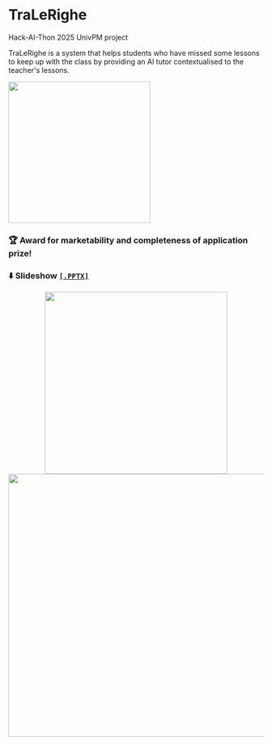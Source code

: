 # TraLeRighe

Hack-AI-Thon 2025 UnivPM project

TraLeRighe is a system that helps students who have missed some lessons to keep up with the class by providing an AI tutor contextualised to the teacher's lessons.

<img src="https://github.com/user-attachments/assets/f825a1de-c96c-46ad-899c-8cfd4e48c894" width="280rem"></img>

### 🏆 Award for marketability and completeness of application prize!

### ⬇️ Slideshow [`[.PPTX]`](media/TraLeRighe_HackAIthon.pptx)
<p align="center">
  <img src="https://github.com/user-attachments/assets/ff24c6f8-e48f-424d-bdef-62e48d1aae4e" height="360rem"></img>
  <img src="https://github.com/user-attachments/assets/21bbbc58-60d9-401c-9b69-85b169c18e51" height="520rem"></img>
</p>
